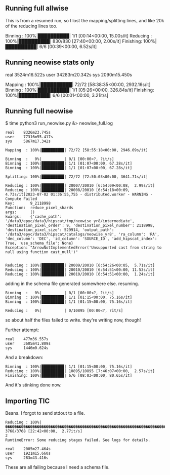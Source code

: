 ## Running full allwise

This is from a resumed run, so I lost the mapping/splitting lines, 
and like 20k of the reducing lines too.

Binning  : 100%|██████████| 1/1 [00:14<00:00, 15.00s/it]
Reducing : 100%|██████████| 830/830 [27:40<00:00,  2.00s/it]
Finishing: 100%|██████████| 6/6 [00:39<00:00,  6.52s/it]

## Running neowise stats only

real    3524m16.522s
user    34283m20.342s
sys     2090m15.450s

Mapping  : 100%|██████████| 72/72 [58:38:35<00:00, 2932.16s/it]
Binning  : 100%|██████████| 1/1 [05:26<00:00, 326.84s/it]
Finishing: 100%|██████████| 6/6 [00:01<00:00,  3.21it/s]

## Running full neowise

$ time python3 run_neowise.py &> neowise_full.log

    real    8326m23.745s
    user    77316m55.417s
    sys     5867m17.342s

    Mapping  : 100%|██████████| 72/72 [58:55:18<00:00, 2946.09s/it]

    Binning  :   0%|          | 0/1 [00:00<?, ?it/s]
    Binning  : 100%|██████████| 1/1 [01:07<00:00, 67.28s/it]
    Binning  : 100%|██████████| 1/1 [01:07<00:00, 67.28s/it]

    Splitting: 100%|██████████| 72/72 [72:50:03<00:00, 3641.71s/it]

    Reducing : 100%|█████████▉| 20007/20010 [6:54:09<00:08,  2.99s/it]
    Reducing : 100%|█████████▉| 20008/20010 [6:54:18<00:09,  4.73s/it]2023-07-02 01:36:55,755 - distributed.worker - WARNING - Compute Failed
    Key:       9_2118998
    Function:  reduce_pixel_shards
    args:      ()
    kwargs:    {'cache_path': '/data3/epyc/data3/hipscat/tmp/neowise_yr8/intermediate', 'destination_pixel_order': 9, 'destination_pixel_number': 2118998, 'destination_pixel_size': 529914, 'output_path': '/data3/epyc/data3/hipscat/catalogs/neowise_yr8', 'ra_column': 'RA', 'dec_column': 'DEC', 'id_column': 'SOURCE_ID', 'add_hipscat_index': True, 'use_schema_file': None}
    Exception: "ArrowNotImplementedError('Unsupported cast from string to null using function cast_null')"


    Reducing : 100%|█████████▉| 20009/20010 [6:54:26<00:05,  5.71s/it]
    Reducing : 100%|██████████| 20010/20010 [6:54:51<00:00, 11.53s/it]
    Reducing : 100%|██████████| 20010/20010 [6:54:51<00:00,  1.24s/it]

adding in the schema file generated somewhere else. resuming.


    Binning  :   0%|          | 0/1 [00:00<?, ?it/s]
    Binning  : 100%|██████████| 1/1 [01:15<00:00, 75.16s/it]
    Binning  : 100%|██████████| 1/1 [01:15<00:00, 75.16s/it]

    Reducing :   0%|          | 0/10895 [00:00<?, ?it/s]

so about half the files failed to write. they're writing now, though!

Further attempt:

    real    477m36.557s
    user    3605m41.809s
    sys     1446m0.624s

And a breakdown:

    Binning  : 100%|██████████| 1/1 [01:15<00:00, 75.16s/it]
    Reducing : 100%|██████████| 10895/10895 [7:46:07<00:00,  2.57s/it]
    Finishing: 100%|██████████| 6/6 [08:03<00:00, 80.65s/it]

And it's stinking done now.

## Importing TIC

Beans. I forgot to send stdout to a file.


    Reducing : 100%|����������������������������������������������������������������������������������������������������������������������������������������| 
    3768/3768 [22:42<00:00,  2.77it/s]
    2
    RuntimeError: Some reducing stages failed. See logs for details.

    real    2005m27.464s
    user    1921m15.660s
    sys     283m43.416s

These are all failing because I need a schema file.